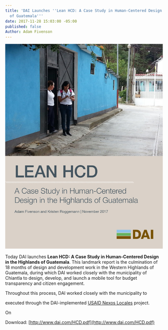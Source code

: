 ```yaml
---
title: 'DAI Launches ''Lean HCD: A Case Study in Human-Centered Design in the Highlands
  of Guatemala'''
date: 2017-11-28 15:03:00 -05:00
published: false
Author: Adam Fivenson
---
```


![HCD cover.jpg](/uploads/HCD%20cover.jpg)

Today DAI launches **Lean HCD: A Case Study in Human-Centered Design in the Highlands of Guatemala**. This landmark report is the culmination of 18 months of design and development work in the Western Highlands of Guatemala, during which DAI worked closely with the municipality of Chiantla to design, develop, and launch a mobile tool for budget transparency and citizen engagement. 

Throughout this process, DAI worked closely with the municipality to 

executed through the DAI-implemented [USAID Nexos Locales](https://www.dai.com/our-work/projects/guatemala-nexos-locales) project. 

On 

Download: [http://www.dai.com/HCD.pdf](http://www.dai.com/HCD.pdf)
